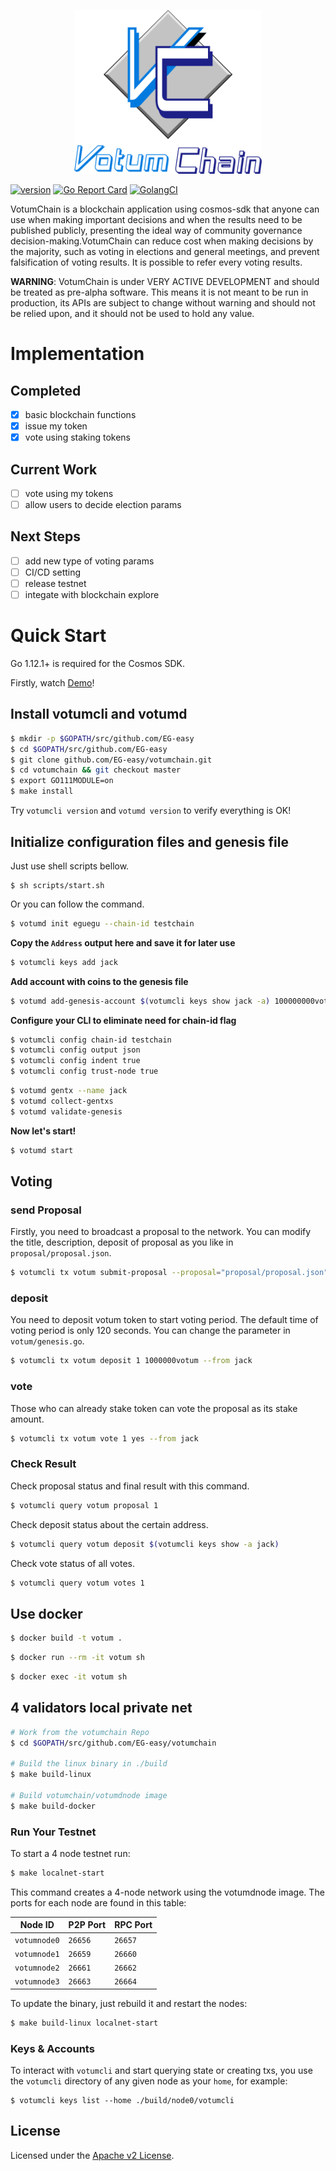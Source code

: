 <p align="center">
  <img src="./votum-logo.png" width="300">
</p>

[![version](https://img.shields.io/github/v/tag/EG-easy/votumchain)](https://github.com/EG-easy/votumchain/releases/latest)
[![Go Report Card](https://goreportcard.com/badge/github.com/EG-easy/votumchain)](https://goreportcard.com/report/github.com/EG-easy/votumchain)
[![GolangCI](https://golangci.com/badges/github.com/EG-easy/votumchain.svg)](https://golangci.com/r/github.com/EG-easy/votumchain)

VotumChain is a blockchain application using cosmos-sdk that anyone can use when making important decisions and when the results need to be published publicly, presenting the ideal way of community governance decision-making.VotumChain can reduce cost when making decisions by the majority, such as voting in elections and general meetings, and prevent falsification of voting results. It is possible to refer every voting results.

**WARNING**: VotumChain is under VERY ACTIVE DEVELOPMENT and should be treated as pre-alpha software. This means it is not meant to be run in production, its APIs are subject to change without warning and should not be relied upon, and it should not be used to hold any value.

# Implementation
## Completed
- [x] basic blockchain functions
- [x] issue my token
- [x] vote using staking tokens

## Current Work
- [ ] vote using my tokens
- [ ] allow users to decide election params 

## Next Steps
- [ ] add new type of voting params 
- [ ] CI/CD setting
- [ ] release testnet
- [ ] integate with blockchain explore

# Quick Start
Go 1.12.1+ is required for the Cosmos SDK.

Firstly, watch [Demo](https://drive.google.com/file/d/157b35fApxevHui0C2ABp00ugYwjwofba/view?usp=sharing)!

## Install votumcli and votumd

```bash
$ mkdir -p $GOPATH/src/github.com/EG-easy
$ cd $GOPATH/src/github.com/EG-easy
$ git clone github.com/EG-easy/votumchain.git
$ cd votumchain && git checkout master
$ export GO111MODULE=on
$ make install
```

Try `votumcli version` and `votumd version` to verify everything is OK!

## **Initialize configuration files and genesis file**

Just use shell scripts bellow.
```
$ sh scripts/start.sh
```

Or you can follow the command.

```bash
$ votumd init eguegu --chain-id testchain
```

**Copy the `Address` output here and save it for later use**

```bash
$ votumcli keys add jack
```

**Add account with coins to the genesis file**

```bash
$ votumd add-genesis-account $(votumcli keys show jack -a) 100000000votum,100000000stake
``` 

**Configure your CLI to eliminate need for chain-id flag**

```bash
$ votumcli config chain-id testchain
$ votumcli config output json
$ votumcli config indent true
$ votumcli config trust-node true
```

```bash
$ votumd gentx --name jack
$ votumd collect-gentxs
$ votumd validate-genesis
```

**Now let's start!**
```bash
$ votumd start
```

## Voting

### send Proposal 
Firstly, you need to broadcast a proposal to the network.
You can modify the title, description, deposit of proposal as you like in `proposal/proposal.json`.

```bash
$ votumcli tx votum submit-proposal --proposal="proposal/proposal.json" --from jack
```

### deposit 
You need to deposit votum token to start voting period.
The default time of voting period is only 120 seconds.
You can change the parameter in `votum/genesis.go`.

```bash
$ votumcli tx votum deposit 1 1000000votum --from jack 
```

### vote 
Those who can already stake token can vote the proposal as its stake amount.

```bash
$ votumcli tx votum vote 1 yes --from jack
```

### Check Result
Check proposal status and final result with this command.

```bash
$ votumcli query votum proposal 1
```

Check deposit status about the certain address.
```bash
$ votumcli query votum deposit $(votumcli keys show -a jack)
```

Check vote status of all votes.
```bash
$ votumcli query votum votes 1
```

## Use docker

```bash
$ docker build -t votum .
```

```bash
$ docker run --rm -it votum sh
```

```bash
$ docker exec -it votum sh
```

## 4 validators local private net

```bash
# Work from the votumchain Repo
$ cd $GOPATH/src/github.com/EG-easy/votumchain

# Build the linux binary in ./build
$ make build-linux

# Build votumchain/votumdnode image
$ make build-docker
```

### Run Your Testnet

To start a 4 node testnet run:

```bash
$ make localnet-start
```

This command creates a 4-node network using the votumdnode image.
The ports for each node are found in this table:

| Node ID | P2P Port | RPC Port |
| --------|-------|------|
| `votumnode0` | `26656` | `26657` |
| `votumnode1` | `26659` | `26660` |
| `votumnode2` | `26661` | `26662` |
| `votumnode3` | `26663` | `26664` |

To update the binary, just rebuild it and restart the nodes:

```bash
$ make build-linux localnet-start
```

### Keys & Accounts

To interact with `votumcli` and start querying state or creating txs, you use the
`votumcli` directory of any given node as your `home`, for example:

```shell
$ votumcli keys list --home ./build/node0/votumcli
```

## License
Licensed under the [Apache v2 License](LICENSE).
